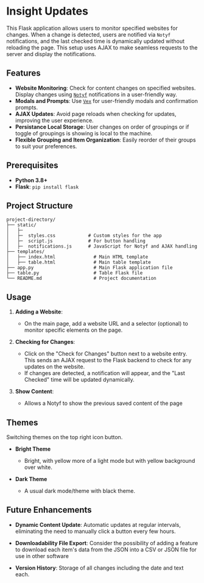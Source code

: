 
# Insight Updates

This Flask application allows users to monitor specified websites for changes. When a change is detected, users are notified via `Notyf` notifications, and the last checked time is dynamically updated without reloading the page. This setup uses AJAX to make seamless requests to the server and display the notifications.

## Features

- **Website Monitoring**: Check for content changes on specified websites. Display changes using [`Notyf`](https://github.com/caroso1222/notyf) notifications in a user-friendly way.
- **Modals and Prompts**: Use [`Vex`](https://github.com/HubSpot/vex/) for user-friendly modals and confirmation prompts.
- **AJAX Updates**: Avoid page reloads when checking for updates, improving the user experience.
- **Persistance Local Storage**: User changes on order of groupings or if toggle of groupings is showing is local to the machine.
- **Flexible Grouping and Item Organization**: Easily reorder of their groups to suit your preferences.


## Prerequisites

- **Python 3.8+**
- **Flask**: `pip install flask`

## Project Structure

```
project-directory/
├── static/
│   ├─
│   ├─  styles.css            # Custom styles for the app
│   ├─  script.js             # For button handling 
│   ├─  notifications.js      # JavaScript for Notyf and AJAX handling
├── templates/
│   ├── index.html              # Main HTML template
│   ├── table.html              # Main table template
├── app.py                      # Main Flask application file
├── table.py                    # Table Flask file
└── README.md                   # Project documentation
```

## Usage

1. **Adding a Website**:
   - On the main page, add a website URL and a selector (optional) to monitor specific elements on the page.

2. **Checking for Changes**:
   - Click on the "Check for Changes" button next to a website entry. This sends an AJAX request to the Flask backend to check for any updates on the website.
   - If changes are detected, a notification will appear, and the "Last Checked" time will be updated dynamically.
3. **Show Content**:
    - Allows a Notyf to show the previous saved content of the page

## Themes
Switching themes on the top right icon button. 

- **Bright Theme**
   - Bright, with yellow more of a light mode but with yellow background over white.

- **Dark Theme**
   - A usual dark mode/theme with black theme. 


## Future Enhancements

- **Dynamic Content Update**: Automatic updates at regular intervals, eliminating the need to manually click a button every few hours.

- **Downloadability File Export**: Consider the possibility of adding a feature to download each item's data from the JSON into a CSV or JSON file for use in other software 

- **Version History**: Storage of all changes including the date and text each.

